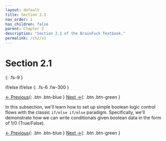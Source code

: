 ```yaml
---
layout: default
title: Section 2.1
nav_order: 1
has_children: false
parent: Chapter 2
description: "Section 2.1 of the BrainFuck Textbook."
permalink: /ch2/s1
---
```


# Section 2.1
{: .fs-9 }

if/else if/else
{: .fs-6 .fw-300 }

[← Previous](./ch1/s5){: .btn .btn-blue }
[Next →](./ch2/s2){: .btn .btn-green }

In this subsection, we'll learn how to set up simple boolean logic control flows with the classic `if/else if/else` paradigm. Specifically, we'll demonstrate how we can write conditionals given boolean data in the form of 1/0 (True/False).

[← Previous](./ch1/s5){: .btn .btn-blue }
[Next →](./ch2/s2){: .btn .btn-green }
